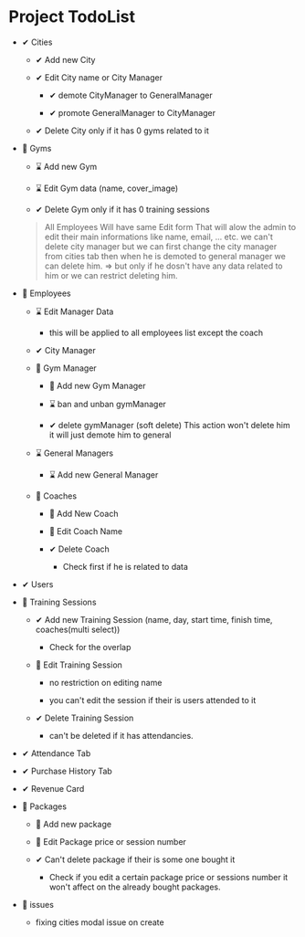 # Project TodoList

- ✔ Cities

  - ✔ Add new City

  - ✔ Edit City name or City Manager

    - ✔ demote CityManager to GeneralManager

    - ✔ promote GeneralManager to CityManager

  - ✔ Delete City only if it has 0 gyms related to it

- 📌 Gyms

  - ⌛ Add new Gym

  - ⌛ Edit Gym data (name, cover_image)

  - ✔ Delete Gym only if it has 0 training sessions

  > All Employees Will have same Edit form That will alow the admin to edit their main informations like name, email, ... etc.
  > we can't delete city manager but we can first change the city manager from cities tab then when he is demoted to general manager we can delete him. => but only if he dosn't have any data related to him or we can restrict deleting him.
- 📌 Employees

  - ⌛ Edit Manager Data

    - this will be applied to all employees list except the coach

  - ✔ City Manager

  - 📌 Gym Manager

    - 📌 Add new Gym Manager

    - ⌛ ban and unban gymManager

    - ✔ delete gymManager (soft delete) This action won't delete him it will just demote him to general

  - ⌛ General Managers

    - ⌛ Add new General Manager

  - 📌 Coaches

    - 📌 Add New Coach

    - 📌 Edit Coach Name

    - ✔ Delete Coach

      - Check first if he is related to data

- ✔ Users

- 📌 Training Sessions

  - ✔ Add new Training Session (name, day, start time, finish time, coaches(multi select))

    - Check for the overlap

  - 📌 Edit Training Session

    - no restriction on editing name

    - you can't edit the session if their is users attended to it

  - ✔ Delete Training Session

    - can't be deleted if it has attendancies.

- ✔ Attendance Tab

- ✔ Purchase History Tab

- ✔ Revenue Card

- 📌 Packages

  - 📌 Add new package

  - 📌 Edit Package price or session number

  - ✔ Can't delete package if their is some one bought it

    - Check if you edit a certain package price or sessions number it won't affect on the already bought packages.

- 📌 issues

  - fixing cities modal issue on create

